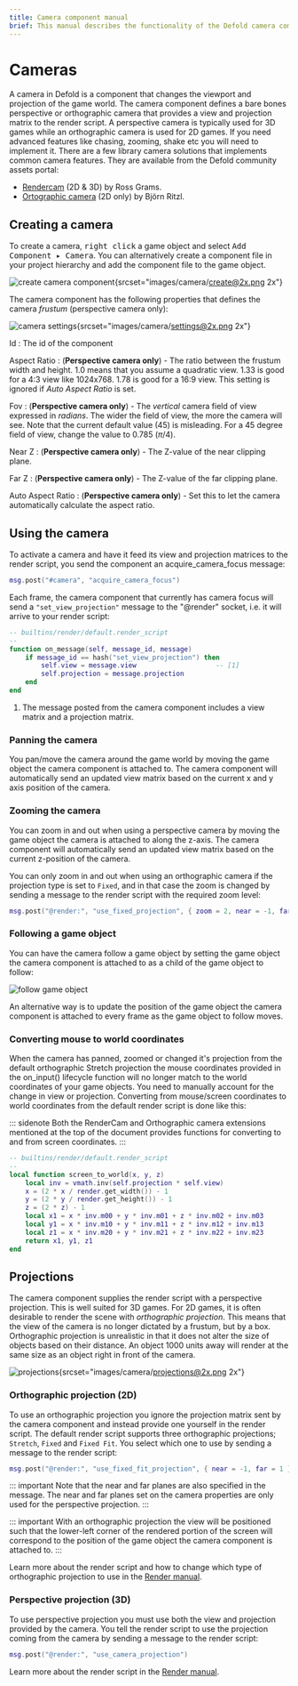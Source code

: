 ```yaml
---
title: Camera component manual
brief: This manual describes the functionality of the Defold camera component.
---
```


# Cameras

A camera in Defold is a component that changes the viewport and projection of the game world. The camera component defines a bare bones perspective or orthographic camera that provides a view and projection matrix to the render script. A perspective camera is typically used for 3D games while an orthographic camera is used for 2D games. If you need advanced features like chasing, zooming, shake etc you will need to implement it. There are a few library camera solutions that implements common camera features. They are available from the Defold community assets portal:

- [Rendercam](https://www.defold.com/community/projects/84064/) (2D & 3D) by Ross Grams.
- [Ortographic camera](https://www.defold.com/community/projects/76573/) (2D only) by Björn Ritzl.

## Creating a camera

To create a camera, <kbd>right click</kbd> a game object and select <kbd>Add Component ▸ Camera</kbd>. You can alternatively create a component file in your project hierarchy and add the component file to the game object.

![create camera component](images/camera/create.png){srcset="images/camera/create@2x.png 2x"}

The camera component has the following properties that defines the camera *frustum* (perspective camera only):

![camera settings](images/camera/settings.png){srcset="images/camera/settings@2x.png 2x"}

Id
: The id of the component

Aspect Ratio
: (**Perspective camera only**) - The ratio between the frustum width and height. 1.0 means that you assume a quadratic view. 1.33 is good for a 4:3 view like 1024x768. 1.78 is good for a 16:9 view. This setting is ignored if *Auto Aspect Ratio* is set.

Fov
: (**Perspective camera only**) - The *vertical* camera field of view expressed in _radians_. The wider the field of view, the more the camera will see. Note that the current default value (45) is misleading. For a 45 degree field of view, change the value to 0.785 ($\pi / 4$).

Near Z
: (**Perspective camera only**) - The Z-value of the near clipping plane.

Far Z
: (**Perspective camera only**) - The Z-value of the far clipping plane.

Auto Aspect Ratio
: (**Perspective camera only**) - Set this to let the camera automatically calculate the aspect ratio.

## Using the camera

To activate a camera and have it feed its view and projection matrices to the render script, you send the component an acquire_camera_focus message:

```lua
msg.post("#camera", "acquire_camera_focus")
```

Each frame, the camera component that currently has camera focus will send a `"set_view_projection"` message to the "@render" socket, i.e. it will arrive to your render script:

```lua
-- builtins/render/default.render_script
--
function on_message(self, message_id, message)
    if message_id == hash("set_view_projection") then
        self.view = message.view                    -- [1]
        self.projection = message.projection
    end
end
```
1. The message posted from the camera component includes a view matrix and a projection matrix.

### Panning the camera

You pan/move the camera around the game world by moving the game object the camera component is attached to. The camera component will automatically send an updated view matrix based on the current x and y axis position of the camera.

### Zooming the camera

You can zoom in and out when using a perspective camera by moving the game object the camera is attached to along the z-axis. The camera component will automatically send an updated view matrix based on the current z-position of the camera.

You can only zoom in and out when using an orthographic camera if the projection type is set to `Fixed`, and in that case the zoom is changed by sending a message to the render script with the required zoom level:

```Lua
msg.post("@render:", "use_fixed_projection", { zoom = 2, near = -1, far = 1 })
```

### Following a game object

You can have the camera follow a game object by setting the game object the camera component is attached to as a child of the game object to follow:

![follow game object](images/camera/follow.png)

An alternative way is to update the position of the game object the camera component is attached to every frame as the game object to follow moves.

### Converting mouse to world coordinates

When the camera has panned, zoomed or changed it's projection from the default orthographic Stretch projection the mouse coordinates provided in the on_input() lifecycle function will no longer match to the world coordinates of your game objects. You need to manually account for the change in view or projection. Converting from mouse/screen coordinates to world coordinates from the default render script is done like this:

::: sidenote
Both the RenderCam and Orthographic camera extensions mentioned at the top of the document provides functions for converting to and from screen coordinates.
:::

```Lua
-- builtins/render/default.render_script
--
local function screen_to_world(x, y, z)
	local inv = vmath.inv(self.projection * self.view)
	x = (2 * x / render.get_width()) - 1
	y = (2 * y / render.get_height()) - 1
	z = (2 * z) - 1
	local x1 = x * inv.m00 + y * inv.m01 + z * inv.m02 + inv.m03
	local y1 = x * inv.m10 + y * inv.m11 + z * inv.m12 + inv.m13
	local z1 = x * inv.m20 + y * inv.m21 + z * inv.m22 + inv.m23
	return x1, y1, z1
end
```

## Projections

The camera component supplies the render script with a perspective projection. This is well suited for 3D games. For 2D games, it is often desirable to render the scene with *orthographic projection*. This means that the view of the camera is no longer dictated by a frustum, but by a box. Orthographic projection is unrealistic in that it does not alter the size of objects based on their distance. An object 1000 units away will render at the same size as an object right in front of the camera.

![projections](images/camera/projections.png){srcset="images/camera/projections@2x.png 2x"}

### Orthographic projection (2D)
To use an orthographic projection you ignore the projection matrix sent by the camera component and instead provide one yourself in the render script. The default render script supports three orthographic projections; `Stretch`, `Fixed` and `Fixed Fit`. You select which one to use by sending a message to the render script:

```lua
msg.post("@render:", "use_fixed_fit_projection", { near = -1, far = 1 })
```

::: important
Note that the near and far planes are also specified in the message. The near and far planes set on the camera properties are only used for the perspective projection.
:::

::: important
With an orthographic projection the view will be positioned such that the lower-left corner of the rendered portion of the screen will correspond to the position of the game object the camera component is attached to.
:::

Learn more about the render script and how to change which type of orthographic projection to use in the [Render manual](/manuals/render/#_default_view_projection).

### Perspective projection (3D)
To use perspective projection you must use both the view and projection provided by the camera. You tell the render script to use the projection coming from the camera by sending a message to the render script:

```lua
msg.post("@render:", "use_camera_projection")
```

Learn more about the render script in the [Render manual](/manuals/render/#_perspective_projection).
